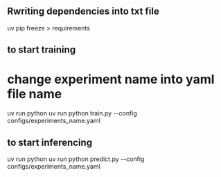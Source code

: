 ## Rwriting dependencies into txt file
uv pip freeze > requirements 
## to start training
# change experiment name into yaml file name
uv run python uv run  python train.py --config configs/experiments_name.yaml 
## to start inferencing
uv run python uv run  python predict.py --config configs/experiments_name.yaml 



